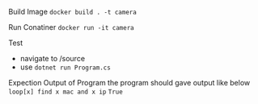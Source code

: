 Build Image
`docker build . -t camera`

Run Conatiner
`docker run -it camera`

Test
- navigate to /source
- use `dotnet run Program.cs`

Expection Output of Program
the program should gave output like below
`loop[x] find x mac and x ip`
`True`

